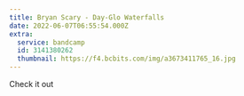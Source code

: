 ```yaml
---
title: Bryan Scary - Day-Glo Waterfalls
date: 2022-06-07T06:55:54.000Z
extra:
  service: bandcamp
  id: 3141380262
  thumbnail: https://f4.bcbits.com/img/a3673411765_16.jpg
---
```

Check it out
